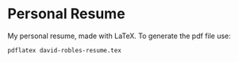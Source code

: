 Personal Resume
===============

My personal resume, made with LaTeX.
To generate the pdf file use:

```shell
pdflatex david-robles-resume.tex
```

